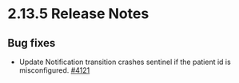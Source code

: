 # 2.13.5 Release Notes

## Bug fixes

- Update Notification transition crashes sentinel if the patient id is misconfigured. [#4121](https://github.com/medic/medic-webapp/issues/4121)
